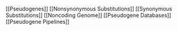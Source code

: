 [[Pseudogenes]]
[[Nonsynonymous Substitutions]]
[[Synonymous Substitutions]]
[[Noncoding Genome]]
[[Pseudogene Databases]]
[[Pseudogene Pipelines]]

